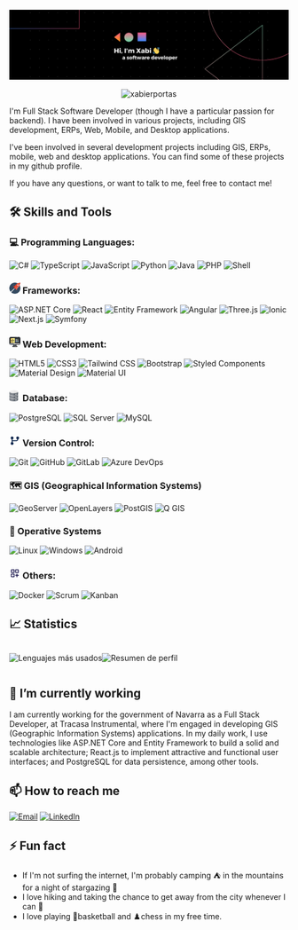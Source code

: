 ![Xportas Banner](./assets/xportas-banner.png)

<div align="center">
  <img src="https://komarev.com/ghpvc/?username=xportas&label=Visitas%20al%20perfil&color=0e75b6&style=flat" alt="xabierportas" />
</div>

I'm Full Stack Software Developer (though I have a particular passion for backend). I have been involved in various projects, including GIS development, ERPs, Web, Mobile, and Desktop applications.

I've been involved in several development projects including GIS, ERPs, mobile, web and desktop applications. You can find some of these projects in my github profile.

If you have any questions, or want to talk to me, feel free to contact me!

## 🛠️ Skills and Tools

### 💻 Programming Languages:
![C#](https://img.shields.io/badge/-C%23-239120?style=for-the-badge&logo=c-sharp&logoColor=white)
![TypeScript](https://img.shields.io/badge/-TypeScript-3178C6?style=for-the-badge&logo=typescript&logoColor=white)
![JavaScript](https://img.shields.io/badge/-JavaScript-F7DF1E?style=for-the-badge&logo=javascript&logoColor=black)
![Python](https://img.shields.io/badge/-Python-3776AB?style=for-the-badge&logo=python&logoColor=white)
![Java](https://img.shields.io/badge/-Java-007396?style=for-the-badge&logo=java&logoColor=white)
![PHP](https://img.shields.io/badge/-PHP-777BB4?style=for-the-badge&logo=php&logoColor=white)
![Shell](https://img.shields.io/badge/-Shell-5391FE?style=for-the-badge&logo=gnu-bash&logoColor=white)

### <img src="./assets/rocket.svg" style="height: 20px;"> Frameworks:
![ASP.NET Core](https://img.shields.io/badge/-ASP.NET%20Core-512BD4?style=for-the-badge&logo=.net&logoColor=white)
![React](https://img.shields.io/badge/-React-61DAFB?style=for-the-badge&logo=react&logoColor=black)
![Entity Framework](https://img.shields.io/badge/-Entity%20Framework-512BD4?style=for-the-badge&logo=.net&logoColor=white)
![Angular](https://img.shields.io/badge/-Angular-DD0031?style=for-the-badge&logo=angular&logoColor=white)
![Three.js](https://img.shields.io/badge/ThreeJs-black?style=for-the-badge&logo=three.js&logoColor=white)
![Ionic](https://img.shields.io/badge/-Ionic-3880FF?style=for-the-badge&logo=ionic&logoColor=white)
![Next.js](https://img.shields.io/badge/next%20js-000000?style=for-the-badge&logo=nextdotjs&logoColor=white)
![Symfony](https://img.shields.io/badge/-Symfony-000000?style=for-the-badge&logo=symfony&logoColor=white)

### <img src="./assets/codigo.png" style="height: 20px;">  Web Development:
![HTML5](https://img.shields.io/badge/-HTML5-E34F26?style=for-the-badge&logo=html5&logoColor=white)
![CSS3](https://img.shields.io/badge/-CSS3-1572B6?style=for-the-badge&logo=css3&logoColor=white)
![Tailwind CSS](https://img.shields.io/badge/-Tailwind%20CSS-38B2AC?style=for-the-badge&logo=tailwind-css&logoColor=white)
![Bootstrap](https://img.shields.io/badge/-Bootstrap-7952B3?style=for-the-badge&logo=bootstrap&logoColor=white)
![Styled Components](https://img.shields.io/badge/styled--components-DB7093?style=for-the-badge&logo=styled-components&logoColor=white)
![Material Design](https://img.shields.io/badge/material%20design-757575?style=for-the-badge&logo=material%20design&logoColor=white)
![Material UI](https://img.shields.io/badge/Material%20UI-007FFF?style=for-the-badge&logo=mui&logoColor=white)

### <img src="./assets/database.svg" style="height: 20px;"> Database: 
![PostgreSQL](https://img.shields.io/badge/-PostgreSQL-336791?style=for-the-badge&logo=postgresql&logoColor=white)
![SQL Server](https://img.shields.io/badge/-SQL%20Server-CC2927?style=for-the-badge&logo=microsoft-sql-server&logoColor=white)
![MySQL](https://img.shields.io/badge/-MySQL-4479A1?style=for-the-badge&logo=mysql&logoColor=white)

### <img src="./assets/git-branch.svg" style="height: 20px;"> Version Control:
![Git](https://img.shields.io/badge/-Git-F05032?style=for-the-badge&logo=git&logoColor=white)
![GitHub](https://img.shields.io/badge/-GitHub-181717?style=for-the-badge&logo=github&logoColor=white)
![GitLab](https://img.shields.io/badge/GitLab-330F63?style=for-the-badge&logo=gitlab&logoColor=white)
![Azure DevOps](https://img.shields.io/badge/-Azure%20DevOps-0078D7?style=for-the-badge&logo=azure-devops&logoColor=white)

### 🗺️ GIS (Geographical Information Systems)
![GeoServer](https://img.shields.io/badge/GeoServer-darkgreen?style=for-the-badge)
![OpenLayers](https://img.shields.io/badge/OpenLayers-blue?style=for-the-badge)
![PostGIS](https://img.shields.io/badge/PostGIS-green?style=for-the-badge)
![Q GIS](https://img.shields.io/badge/qgis-3.28_firenze-93b023?&style=for-the-badge&logo=qgis&logoColor=white)

### 🐧 Operative Systems
![Linux](https://img.shields.io/badge/-Linux-FCC624?style=for-the-badge&logo=linux&logoColor=black)
![Windows](https://img.shields.io/badge/-Windows-0078D6?style=for-the-badge&logo=windows&logoColor=white)
![Android](https://img.shields.io/badge/Android-3DDC84?style=for-the-badge&logo=android&logoColor=white)

### <img src="./assets/add.svg" style="height: 20px;"> Others: 
![Docker](https://img.shields.io/badge/-Docker-2496ED?style=for-the-badge&logo=docker&logoColor=white)
![Scrum](https://img.shields.io/badge/Agile-Scrum-red?style=for-the-badge)
![Kanban](https://img.shields.io/badge/Agile-Kanban-red?style=for-the-badge)

## 📈 Statistics

<div align="center" style="display: flex;">

  ![Lenguajes más usados](https://github-readme-stats.vercel.app/api/top-langs/?username=xportas&layout=compact&theme=dark)

  ![Resumen de perfil](https://github-profile-summary-cards.vercel.app/api/cards/profile-details?username=xportas&theme=dark)
</div>

## 🌱 I’m currently working

I am currently working for the government of Navarra as a Full Stack Developer, at Tracasa Instrumental, where I'm engaged in developing GIS (Geographic Information Systems) applications. In my daily work, I use technologies like ASP.NET Core and Entity Framework to build a solid and scalable architecture; React.js to implement attractive and functional user interfaces; and PostgreSQL for data persistence, among other tools.

## 📫 How to reach me

<div align="left">
  <a href="mailto:xabierportasglz@gmail.com" target="_blank"><img src="https://img.shields.io/badge/-Email-D14836?style=for-the-badge&logo=gmail&logoColor=white" alt="Email"/></a>
  <a href="https://www.linkedin.com/in/xabierportas/" target="_blank" rel="noopener noreferrer"><img src="https://img.shields.io/badge/-LinkedIn-0077B5?style=for-the-badge&logo=linkedin&logoColor=white" alt="LinkedIn"/></a>
</div>

## ⚡ Fun fact

- If I'm not surfing the internet, I'm probably camping ⛺️ in the mountains for a night of stargazing 🔭
- I love hiking and taking the chance to get away from the city whenever I can 🗻
- I love playing 🏀basketball and ♟️chess in my free time.

